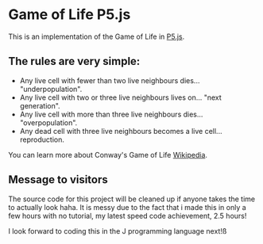 # Game of Life P5.js

This is an implementation of the Game of Life in [P5.js](https://p5js.org/).

## The rules are very simple:

* Any live cell with fewer than two live neighbours dies... "underpopulation".
* Any live cell with two or three live neighbours lives on... "next generation".
* Any live cell with more than three live neighbours dies... "overpopulation".
* Any dead cell with three live neighbours becomes a live cell... reproduction.

You can learn more about Conway's Game of Life [Wikipedia](https://en.wikipedia.org/wiki/Conway's_Game_of_Life).

## Message to visitors

The source code for this project will be cleaned up if anyone takes the time to actually look haha. It is messy due to the fact that i made this in only a few hours with no tutorial, my latest speed code achievement, 2.5 hours!

I look forward to coding this in the J programming language next!ß